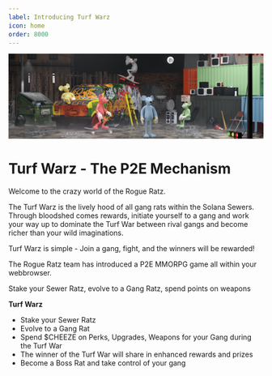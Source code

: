 ```yaml
---
label: Introducing Turf Warz
icon: home
order: 8000
---
```


![](../static/banner2.png)

# Turf Warz - The P2E Mechanism

Welcome to the crazy world of the Rogue Ratz.

The Turf Warz is the lively hood of all gang rats within the Solana Sewers. Through bloodshed comes rewards, initiate yourself to a gang and work your way up to dominate the Turf War between rival gangs and become richer than your wild imaginations.

Turf Warz is simple - Join a gang, fight, and the winners will be rewarded!

The Rogue Ratz team has introduced a P2E MMORPG game all within your webbrowser.

Stake your Sewer Ratz, evolve to a Gang Ratz, spend points on weapons 

**Turf Warz**

- Stake your Sewer Ratz
- Evolve to a Gang Rat
- Spend $CHEEZE on Perks, Upgrades, Weapons for your Gang during the Turf War
- The winner of the Turf War will share in enhanced rewards and prizes
- Become a Boss Rat and take control of your gang
